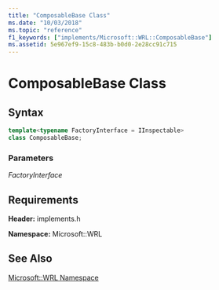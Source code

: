 ```yaml
---
title: "ComposableBase Class"
ms.date: "10/03/2018"
ms.topic: "reference"
f1_keywords: ["implements/Microsoft::WRL::ComposableBase"]
ms.assetid: 5e967ef9-15c8-483b-b0d0-2e28cc91c715
---
```

# ComposableBase Class

## Syntax

```cpp
template<typename FactoryInterface = IInspectable>
class ComposableBase;
```

### Parameters

*FactoryInterface*

## Requirements

**Header:** implements.h

**Namespace:** Microsoft::WRL

## See Also

[Microsoft::WRL Namespace](microsoft-wrl-namespace.md)